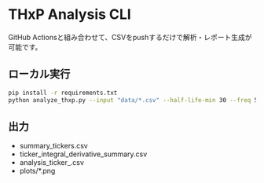 # THxP Analysis CLI

GitHub Actionsと組み合わせて、CSVをpushするだけで解析・レポート生成が可能です。

## ローカル実行

```bash
pip install -r requirements.txt
python analyze_thxp.py --input "data/*.csv" --half-life-min 30 --freq 5T --top 3 --outdir outputs
```

## 出力
- summary_tickers.csv
- ticker_integral_derivative_summary.csv
- analysis_ticker_<ticker>.csv
- plots/*.png
